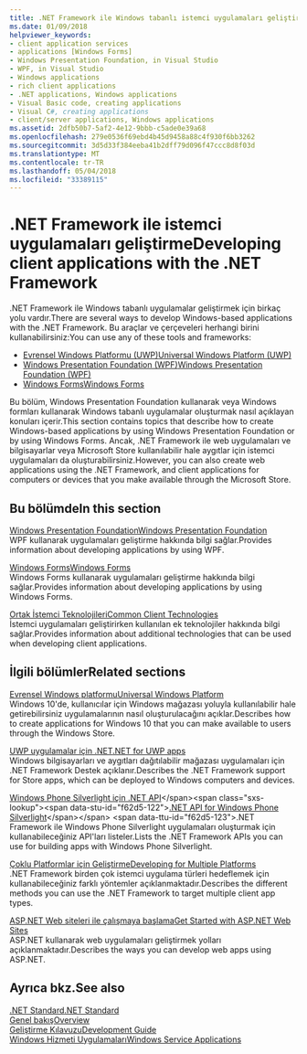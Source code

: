 ```yaml
---
title: .NET Framework ile Windows tabanlı istemci uygulamaları geliştirme
ms.date: 01/09/2018
helpviewer_keywords:
- client application services
- applications [Windows Forms]
- Windows Presentation Foundation, in Visual Studio
- WPF, in Visual Studio
- Windows applications
- rich client applications
- .NET applications, Windows applications
- Visual Basic code, creating applications
- Visual C#, creating applications
- client/server applications, Windows applications
ms.assetid: 2dfb50b7-5af2-4e12-9bbb-c5ade0e39a68
ms.openlocfilehash: 279e0536f69ebd4b45d9458a88c4f930f6bb3262
ms.sourcegitcommit: 3d5d33f384eeba41b2dff79d096f47ccc8d8f03d
ms.translationtype: MT
ms.contentlocale: tr-TR
ms.lasthandoff: 05/04/2018
ms.locfileid: "33389115"
---
```

# <a name="developing-client-applications-with-the-net-framework"></a><span data-ttu-id="f62d5-102">.NET Framework ile istemci uygulamaları geliştirme</span><span class="sxs-lookup"><span data-stu-id="f62d5-102">Developing client applications with the .NET Framework</span></span>

<span data-ttu-id="f62d5-103">.NET Framework ile Windows tabanlı uygulamalar geliştirmek için birkaç yolu vardır.</span><span class="sxs-lookup"><span data-stu-id="f62d5-103">There are several ways to develop Windows-based applications with the .NET Framework.</span></span> <span data-ttu-id="f62d5-104">Bu araçlar ve çerçeveleri herhangi birini kullanabilirsiniz:</span><span class="sxs-lookup"><span data-stu-id="f62d5-104">You can use any of these tools and frameworks:</span></span> 

* [<span data-ttu-id="f62d5-105">Evrensel Windows Platformu (UWP)</span><span class="sxs-lookup"><span data-stu-id="f62d5-105">Universal Windows Platform (UWP)</span></span>](https://developer.microsoft.com/windows/apps)
* [<span data-ttu-id="f62d5-106">Windows Presentation Foundation (WPF)</span><span class="sxs-lookup"><span data-stu-id="f62d5-106">Windows Presentation Foundation (WPF)</span></span>](../../docs/framework/wpf/index.md)
* [<span data-ttu-id="f62d5-107">Windows Forms</span><span class="sxs-lookup"><span data-stu-id="f62d5-107">Windows Forms</span></span>](../../docs/framework/winforms/index.md)

<span data-ttu-id="f62d5-108">Bu bölüm, Windows Presentation Foundation kullanarak veya Windows formları kullanarak Windows tabanlı uygulamalar oluşturmak nasıl açıklayan konuları içerir.</span><span class="sxs-lookup"><span data-stu-id="f62d5-108">This section contains topics that describe how to create Windows-based applications by using Windows Presentation Foundation or by using Windows Forms.</span></span> <span data-ttu-id="f62d5-109">Ancak, .NET Framework ile web uygulamaları ve bilgisayarlar veya Microsoft Store kullanılabilir hale aygıtlar için istemci uygulamaları da oluşturabilirsiniz.</span><span class="sxs-lookup"><span data-stu-id="f62d5-109">However, you can also create web applications using the .NET Framework, and client applications for computers or devices that you make available through the Microsoft Store.</span></span>
 
## <a name="in-this-section"></a><span data-ttu-id="f62d5-110">Bu bölümde</span><span class="sxs-lookup"><span data-stu-id="f62d5-110">In this section</span></span>

[<span data-ttu-id="f62d5-111">Windows Presentation Foundation</span><span class="sxs-lookup"><span data-stu-id="f62d5-111">Windows Presentation Foundation</span></span>](../../docs/framework/wpf/index.md)  
<span data-ttu-id="f62d5-112">WPF kullanarak uygulamaları geliştirme hakkında bilgi sağlar.</span><span class="sxs-lookup"><span data-stu-id="f62d5-112">Provides information about developing applications by using WPF.</span></span>

[<span data-ttu-id="f62d5-113">Windows Forms</span><span class="sxs-lookup"><span data-stu-id="f62d5-113">Windows Forms</span></span>](../../docs/framework/winforms/index.md)  
<span data-ttu-id="f62d5-114">Windows Forms kullanarak uygulamaları geliştirme hakkında bilgi sağlar.</span><span class="sxs-lookup"><span data-stu-id="f62d5-114">Provides information about developing applications by using Windows Forms.</span></span>

[<span data-ttu-id="f62d5-115">Ortak İstemci Teknolojileri</span><span class="sxs-lookup"><span data-stu-id="f62d5-115">Common Client Technologies</span></span>](../../docs/framework/common-client-technologies/index.md)  
<span data-ttu-id="f62d5-116">İstemci uygulamaları geliştirirken kullanılan ek teknolojiler hakkında bilgi sağlar.</span><span class="sxs-lookup"><span data-stu-id="f62d5-116">Provides information about additional technologies that can be used when developing client applications.</span></span>

## <a name="related-sections"></a><span data-ttu-id="f62d5-117">İlgili bölümler</span><span class="sxs-lookup"><span data-stu-id="f62d5-117">Related sections</span></span>

[<span data-ttu-id="f62d5-118">Evrensel Windows platformu</span><span class="sxs-lookup"><span data-stu-id="f62d5-118">Universal Windows Platform</span></span>](https://developer.microsoft.com/windows/apps)  
<span data-ttu-id="f62d5-119">Windows 10'de, kullanıcılar için Windows mağazası yoluyla kullanılabilir hale getirebilirsiniz uygulamalarının nasıl oluşturulacağını açıklar.</span><span class="sxs-lookup"><span data-stu-id="f62d5-119">Describes how to create applications for Windows 10 that you can make available to users through the Windows Store.</span></span>

[<span data-ttu-id="f62d5-120">UWP uygulamalar için .NET</span><span class="sxs-lookup"><span data-stu-id="f62d5-120">.NET for UWP apps</span></span>](https://msdn.microsoft.com/library/windows/apps/mt185501.aspx)  
<span data-ttu-id="f62d5-121">Windows bilgisayarları ve aygıtları dağıtılabilir mağazası uygulamaları için .NET Framework Destek açıklanır.</span><span class="sxs-lookup"><span data-stu-id="f62d5-121">Describes the .NET Framework support for Store apps, which can be deployed to Windows computers and devices.</span></span>

<span data-ttu-id="f62d5-122">[Windows Phone Silverlight için .NET API](https://docs.microsoft.com/en-us/previous-versions/windows/apps/jj207211\(v=vs.105\))</span><span class="sxs-lookup"><span data-stu-id="f62d5-122">[.NET API for Windows Phone Silverlight](https://docs.microsoft.com/en-us/previous-versions/windows/apps/jj207211\(v=vs.105\))</span></span>  
<span data-ttu-id="f62d5-123">.NET Framework ile Windows Phone Silverlight uygulamaları oluşturmak için kullanabileceğiniz API'ları listeler.</span><span class="sxs-lookup"><span data-stu-id="f62d5-123">Lists the .NET Framework APIs you can use for building apps with Windows Phone Silverlight.</span></span>
  
[<span data-ttu-id="f62d5-124">Çoklu Platformlar için Geliştirme</span><span class="sxs-lookup"><span data-stu-id="f62d5-124">Developing for Multiple Platforms</span></span>](../../docs/standard/cross-platform/index.md)  
<span data-ttu-id="f62d5-125">.NET Framework birden çok istemci uygulama türleri hedeflemek için kullanabileceğiniz farklı yöntemler açıklanmaktadır.</span><span class="sxs-lookup"><span data-stu-id="f62d5-125">Describes the different methods you can use the .NET Framework to target multiple client app types.</span></span>

[<span data-ttu-id="f62d5-126">ASP.NET Web siteleri ile çalışmaya başlama</span><span class="sxs-lookup"><span data-stu-id="f62d5-126">Get Started with ASP.NET Web Sites</span></span>](http://www.asp.net/get-started/websites)  
<span data-ttu-id="f62d5-127">ASP.NET kullanarak web uygulamaları geliştirmek yolları açıklanmaktadır.</span><span class="sxs-lookup"><span data-stu-id="f62d5-127">Describes the ways you can develop web apps using ASP.NET.</span></span>

## <a name="see-also"></a><span data-ttu-id="f62d5-128">Ayrıca bkz.</span><span class="sxs-lookup"><span data-stu-id="f62d5-128">See also</span></span>

[<span data-ttu-id="f62d5-129">.NET Standard</span><span class="sxs-lookup"><span data-stu-id="f62d5-129">.NET Standard</span></span>](../../docs/standard/net-standard.md)  
[<span data-ttu-id="f62d5-130">Genel bakış</span><span class="sxs-lookup"><span data-stu-id="f62d5-130">Overview</span></span>](../../docs/framework/get-started/overview.md)  
[<span data-ttu-id="f62d5-131">Geliştirme Kılavuzu</span><span class="sxs-lookup"><span data-stu-id="f62d5-131">Development Guide</span></span>](../../docs/framework/development-guide.md)  
[<span data-ttu-id="f62d5-132">Windows Hizmeti Uygulamaları</span><span class="sxs-lookup"><span data-stu-id="f62d5-132">Windows Service Applications</span></span>](../../docs/framework/windows-services/index.md)  
